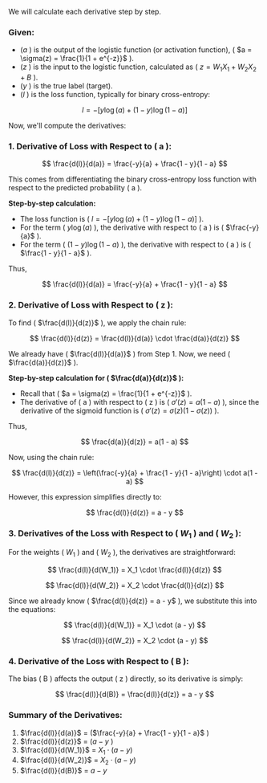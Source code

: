 
We will calculate each derivative step by step.

### Given:
- $( a$ ) is the output of the logistic function (or activation function), ( $a = \sigma(z) = \frac{1}{1 + e^{-z}}$ \).
- $( z$ \) is the input to the logistic function, calculated as ( $z = W_1 X_1 + W_2 X_2 + B$ \).
- $( y$ \) is the true label (target).
- $( l$ \) is the loss function, typically for binary cross-entropy:
  
$$
  l = -[y \log(a) + (1 - y) \log(1 - a)]
$$
  

Now, we'll compute the derivatives:

### 1. Derivative of Loss with Respect to \( a \):

$$
\frac{d(l)}{d(a)} = \frac{-y}{a} + \frac{1 - y}{1 - a}
$$


This comes from differentiating the binary cross-entropy loss function with respect to the predicted probability \( a \).

**Step-by-step calculation:**
- The loss function is \( $l = -[y \log(a) + (1 - y) \log(1 - a)]$ \).
- For the term \( $y \log(a)$ \), the derivative with respect to \( a \) is \( $\frac{-y}{a}$ \).
- For the term \( $(1 - y) \log(1 - a)$ \), the derivative with respect to \( a \) is \( $\frac{1 - y}{1 - a}$ \).

Thus,

$$
\frac{d(l)}{d(a)} = \frac{-y}{a} + \frac{1 - y}{1 - a}
$$


### 2. Derivative of Loss with Respect to \( z \):
To find \( $\frac{d(l)}{d(z)}$ \), we apply the chain rule:

$$
\frac{d(l)}{d(z)} = \frac{d(l)}{d(a)} \cdot \frac{d(a)}{d(z)}
$$


We already have \( $\frac{d(l)}{d(a)}$ \) from Step 1. Now, we need \( $\frac{d(a)}{d(z)}$ \).

**Step-by-step calculation for \( $\frac{d(a)}{d(z)}$ \):**
- Recall that \( $a = \sigma(z) = \frac{1}{1 + e^{-z}}$ \).
- The derivative of \( a \) with respect to \( z \) is \( $\sigma'(z) = a(1 - a)$ \), since the derivative of the sigmoid function is \( $\sigma'(z) = \sigma(z)(1 - \sigma(z))$ \).

Thus,

$$
\frac{d(a)}{d(z)} = a(1 - a)
$$


Now, using the chain rule:

$$
\frac{d(l)}{d(z)} = \left(\frac{-y}{a} + \frac{1 - y}{1 - a}\right) \cdot a(1 - a)
$$


However, this expression simplifies directly to:

$$
\frac{d(l)}{d(z)} = a - y
$$


### 3. Derivatives of the Loss with Respect to \( $W_1$ \) and \( $W_2$ \):
For the weights \( $W_1$ \) and \( $W_2$ \), the derivatives are straightforward:


$$
\frac{d(l)}{d(W_1)} = X_1 \cdot \frac{d(l)}{d(z)}
$$


$$
\frac{d(l)}{d(W_2)} = X_2 \cdot \frac{d(l)}{d(z)}
$$


Since we already know \( $\frac{d(l)}{d(z)} = a - y$ \), we substitute this into the equations:


$$
\frac{d(l)}{d(W_1)} = X_1 \cdot (a - y)
$$


$$
\frac{d(l)}{d(W_2)} = X_2 \cdot (a - y)
$$


### 4. Derivative of the Loss with Respect to \( B \):
The bias \( B \) affects the output \( z \) directly, so its derivative is simply:


$$
\frac{d(l)}{d(B)} = \frac{d(l)}{d(z)} = a - y
$$


### Summary of the Derivatives:
1. $\frac{d(l)}{d(a)}$ = ($\frac{-y}{a} + \frac{1 - y}{1 - a}$ \)
2. $\frac{d(l)}{d(z)}$ = ($a - y$ \)
3. $\frac{d(l)}{d(W_1)}$ = $X_1 \cdot (a - y)$
4.  $\frac{d(l)}{d(W_2)}$ = $X_2 \cdot (a - y)$
5. $\frac{d(l)}{d(B)}$ = $a - y$ 
